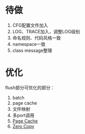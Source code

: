 # 待做

1. CFG配置文件加入
2. LOG、TRACE加入，调整LOG级别
3. 命名规则、代码风格一致
4. namespace一致
5. class message整理

# 优化

flush部分可优化的部分：

1. batch
2. page cache
3. 文件映射
4. 多port调用
5. [Page Cache](https://mp.weixin.qq.com/s/MaeXn-kmgLUah78brglFkg)
6. [Zero Copy](https://mp.weixin.qq.com/s/IMF5mQpymORmoCLvMR9JYg)
